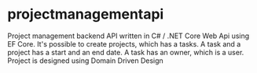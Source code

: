 # projectmanagementapi

Project management backend API written in C# / .NET Core Web Api using EF Core. 
It's possible to create projects, which has a tasks. A task and a project has a start and an end date. A task has an owner, which is a user.
Project is designed using Domain Driven Design
